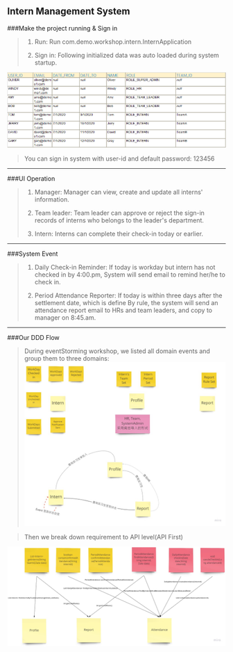 Intern Management System
---
###Make the project running & Sign in
>1) Run: 
>Run com.demo.workshop.intern.InternApplication 
>
>2) Sign in:
>Following initialized data was auto loaded during system startup.

![avatar](src/main/resources/system_example_pictures/initialUser.png)

>You can sign in system with user-id and default password: 123456
---
###UI Operation
>1) Manager: Manager can view, create and update all interns' information. 
>
>2) Team leader: Team leader can approve or reject the sign-in records of interns who belongs to the leader's department.
>
>3) Intern: Interns can complete their check-in today or earlier.
---
###System Event
>1) Daily Check-in Reminder:
>If today is workday but  intern has not checked in by 4:00.pm, System will send email to remind her/he to check in.
>
>2) Period Attendance Reporter: 
>If today is within three days after the settlement date, which is define By rule, the system will send an attendance 
>report email to HRs and team leaders, and copy to manager on 8:45.am.

---
###Our DDD Flow
>During eventStorming workshop, we listed all domain events and group them to three domains:
![avatar](src/main/resources/system_example_pictures/eventstorming/intern_ddd_domain_miro.jpg)

>Then we break down requirement to API level(API First)
>
![avatar](src/main/resources/system_example_pictures/eventstorming/intern_ddd_app_miro.jpg)